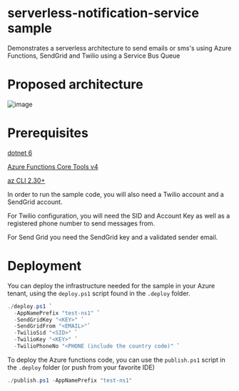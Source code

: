 # serverless-notification-service sample
Demonstrates a serverless architecture to send emails or sms's using Azure Functions, SendGrid and Twilio using a Service Bus Queue

# Proposed architecture

![image](https://user-images.githubusercontent.com/8275679/155341621-846e6acf-2f84-4000-9ef4-e68fc08fb501.png)


# Prerequisites

[dotnet 6](https://dotnet.microsoft.com/en-us/download/dotnet/6.0)

[Azure Functions Core Tools v4](https://docs.microsoft.com/en-us/azure/azure-functions/functions-run-local)

[az CLI 2.30+](https://docs.microsoft.com/en-us/cli/azure/install-azure-cli)



In order to run the sample code, you will also need a Twilio account and a SendGrid account. 

For Twilio configuration, you will need the  SID and Account Key as well as a registered phone number to send messages from.

For Send Grid you need the SendGrid key and a validated sender email. 

# Deployment

You can deploy the infrastructure needed for the sample in your Azure tenant, using the `deploy.ps1` script found in the `.deploy` folder.

```powershell
./deploy.ps1 `
  -AppNamePrefix "test-ns1" `
  -SendGridKey "<KEY>" `
  -SendGridFrom "<EMAIL>"`
  -TwilioSid "<SID>" `
  -TwilioKey "<KEY>" `
  -TwilioPhoneNo "<PHONE (include the country code)" `
```

To deploy the Azure functions code, you can use the `publish.ps1` script in the `.deploy` folder (or push from your favorite IDE)

```powershell
./publish.ps1 -AppNamePrefix "test-ns1"
```


